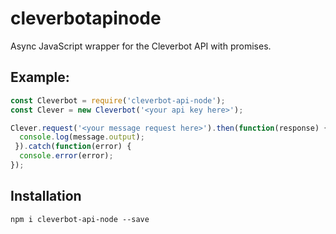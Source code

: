 # cleverbotapinode
Async JavaScript wrapper for the Cleverbot API with promises. 

## Example:
```javascript
const Cleverbot = require('cleverbot-api-node');
const Clever = new Cleverbot('<your api key here>');

Clever.request('<your message request here>').then(function(response) {
  console.log(message.output);
 }).catch(function(error) {
  console.error(error);
});
```

## Installation
```
npm i cleverbot-api-node --save
```

